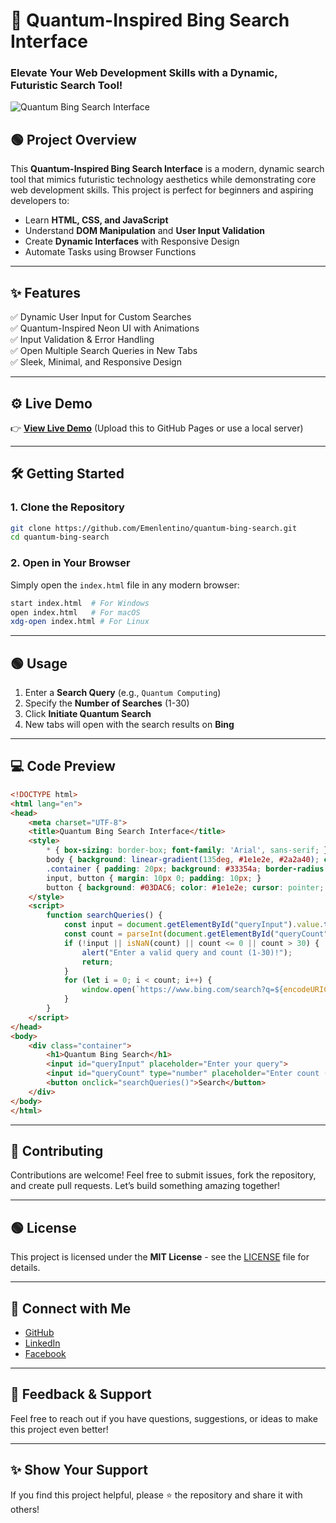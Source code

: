 # 🚀 Quantum-Inspired Bing Search Interface

### Elevate Your Web Development Skills with a Dynamic, Futuristic Search Tool!

![Quantum Bing Search Interface](https://imgur.com/mnOQHhP.png)

## 🟢 Project Overview
This **Quantum-Inspired Bing Search Interface** is a modern, dynamic search tool that mimics futuristic technology aesthetics while demonstrating core web development skills. This project is perfect for beginners and aspiring developers to:
- Learn **HTML, CSS, and JavaScript**
- Understand **DOM Manipulation** and **User Input Validation**
- Create **Dynamic Interfaces** with Responsive Design
- Automate Tasks using Browser Functions

---

## ✨ Features
✅ Dynamic User Input for Custom Searches  
✅ Quantum-Inspired Neon UI with Animations  
✅ Input Validation & Error Handling  
✅ Open Multiple Search Queries in New Tabs  
✅ Sleek, Minimal, and Responsive Design  

---

## ⚙️ Live Demo
👉 **[View Live Demo](#)** (Upload this to GitHub Pages or use a local server)

---

## 🛠️ Getting Started
### 1. Clone the Repository
```bash
git clone https://github.com/Emenlentino/quantum-bing-search.git
cd quantum-bing-search
```

### 2. Open in Your Browser
Simply open the `index.html` file in any modern browser:
```bash
start index.html  # For Windows
open index.html   # For macOS
xdg-open index.html # For Linux
```

---

## 🟢 Usage
1. Enter a **Search Query** (e.g., `Quantum Computing`)  
2. Specify the **Number of Searches** (1-30)  
3. Click **Initiate Quantum Search**  
4. New tabs will open with the search results on **Bing**  

---

## 💻 Code Preview
```html
<!DOCTYPE html>
<html lang="en">
<head>
    <meta charset="UTF-8">
    <title>Quantum Bing Search Interface</title>
    <style>
        * { box-sizing: border-box; font-family: 'Arial', sans-serif; }
        body { background: linear-gradient(135deg, #1e1e2e, #2a2a40); color: #e0e0e0; }
        .container { padding: 20px; background: #33354a; border-radius: 10px; }
        input, button { margin: 10px 0; padding: 10px; }
        button { background: #03DAC6; color: #1e1e2e; cursor: pointer; }
    </style>
    <script>
        function searchQueries() {
            const input = document.getElementById("queryInput").value.trim();
            const count = parseInt(document.getElementById("queryCount").value);
            if (!input || isNaN(count) || count <= 0 || count > 30) {
                alert("Enter a valid query and count (1-30)!");
                return;
            }
            for (let i = 0; i < count; i++) {
                window.open(`https://www.bing.com/search?q=${encodeURIComponent(input + " " + (i + 1))}`, "_blank");
            }
        }
    </script>
</head>
<body>
    <div class="container">
        <h1>Quantum Bing Search</h1>
        <input id="queryInput" placeholder="Enter your query">
        <input id="queryCount" type="number" placeholder="Enter count (1-30)">
        <button onclick="searchQueries()">Search</button>
    </div>
</body>
</html>
```

---

## 🤝 Contributing
Contributions are welcome! Feel free to submit issues, fork the repository, and create pull requests. Let’s build something amazing together!

---

## 🟢 License
This project is licensed under the **MIT License** - see the [LICENSE](LICENSE) file for details.

---

## 🌟 Connect with Me
- [GitHub](https://github.com/Emenlentino)  
- [LinkedIn](https://www.linkedin.com/in/emenlentino/)  
- [Facebook](https://web.facebook.com/Emenlentino/)  

---

## 💬 Feedback & Support
Feel free to reach out if you have questions, suggestions, or ideas to make this project even better!

---

## ✨ Show Your Support
If you find this project helpful, please ⭐ the repository and share it with others!
